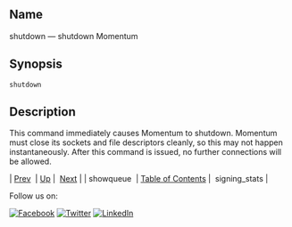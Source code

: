 <a name="console_commands.shutdown"></a>
## Name

shutdown — shutdown Momentum

## Synopsis

`shutdown`

<a name="idp13813168"></a>
## Description

This command immediately causes Momentum to shutdown. Momentum must close its sockets and file descriptors cleanly, so this may not happen instantaneously. After this command is issued, no further connections will be allowed.

| [Prev](console_commands.showqueue.php)  | [Up](console.cmds.ref.php) |  [Next](console_commands.signing_stats.php) |
| showqueue  | [Table of Contents](index.php) |  signing_stats |

Follow us on:

[![Facebook](https://support.messagesystems.com/images/icon-facebook.png)](http://www.facebook.com/messagesystems) [![Twitter](https://support.messagesystems.com/images/icon-twitter.png)](http://twitter.com/#!/MessageSystems) [![LinkedIn](https://support.messagesystems.com/images/icon-linkedin.png)](http://www.linkedin.com/company/message-systems)